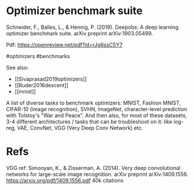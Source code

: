 # Optimizer benchmark suite

Schneider, F., Balles, L., & Hennig, P. (2019). Deepobs: A deep learning optimizer benchmark suite. arXiv preprint arXiv:1903.05499.

Pdf: https://openreview.net/pdf?id=rJg6ssC5Y7

#optimizers #benchmarks

See also:
* [[Sivaprasad2019optimizers]]
* [[Ruder2016descent]]
* [[mnist]]

A list of diverse tasks to benchmark optimizers: MNIST, Fashion MNIST, CIFAR-10 (image recognition), SVHN, ImageNet, character-level prediction with Tolstoy's "War and Peace". And then also, for most of these datasets, 3-4 different architectures / tasks that can be troubleshoot on it: like log-reg, VAE, ConvNet, VGG (Very Deep Conv Network) etc.

# Refs

VGG ref:
Simonyan, K., & Zisserman, A. (2014). Very deep convolutional networks for large-scale image recognition. arXiv preprint arXiv:1409.1556.
https://arxiv.org/pdf/1409.1556.pdf
40k citations